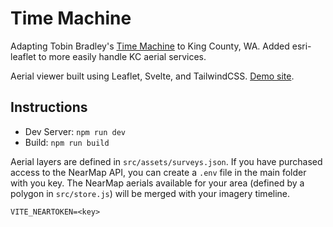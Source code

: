 # Time Machine
Adapting Tobin Bradley's [Time Machine](tobinbradley/timemachine) to King County, WA.
Added esri-leaflet to more easily handle KC aerial services.

Aerial viewer built using Leaflet, Svelte, and TailwindCSS. [Demo site](https://timemachine.mcmap.org).

## Instructions

* Dev Server: `npm run dev`
* Build: `npm run build`

Aerial layers are defined in `src/assets/surveys.json`. If you have purchased access to the NearMap API, you can create a `.env` file in the main folder with you key. The NearMap aerials available for your area (defined by a polygon in `src/store.js`) will be merged with your imagery timeline.

```env .env
VITE_NEARTOKEN=<key>
```

